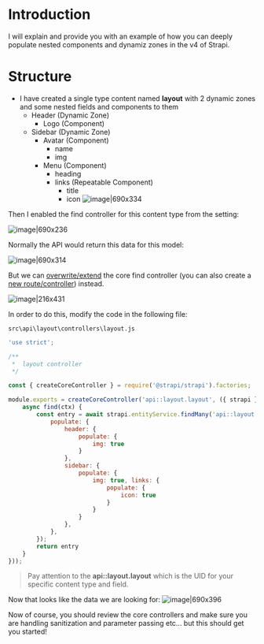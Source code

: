 # Introduction
I will explain and provide you with an example of how you can deeply populate nested components and dynamiz zones in the v4 of Strapi. 

# Structure
* I have created a single type content named **layout** with 2 dynamic zones and some nested fields and components to them
    * Header (Dynamic Zone)
       * Logo (Component)
    * Sidebar (Dynamic Zone)
       * Avatar (Component)
           * name
           * img
       * Menu (Component)
           * heading
           * links (Repeatable Component)
                * title
                * icon
![image|690x334](upload://eq50xw7MGYfFsHErysDI8cDFSxb.png)

Then I enabled the find controller for this content type from the setting:

![image|690x236](upload://aTSJZxvp1rTZUBXAEQQ8L56BQSU.png)

Normally the API would return this data for this model: 

![image|690x314](upload://wVKwcIowBlatfSDfTFU8gsNsbSL.png)

But we can [overwrite/extend](https://docs.strapi.io/developer-docs/latest/development/backend-customization/controllers.html#extending-core-controllers) the core find controller (you can also create a [new route/controller](https://docs.strapi.io/developer-docs/latest/development/backend-customization/controllers.html#adding-a-new-controller)) instead. 

![image|216x431](upload://aGNVjz9WgOLOyb9HQIeIeF4WpuS.png)

In order to do this, modify the code in the following file:
```
src\api\layout\controllers\layout.js
```

```javascript
'use strict';

/**
 *  layout controller
 */

const { createCoreController } = require('@strapi/strapi').factories;

module.exports = createCoreController('api::layout.layout', ({ strapi }) => ({
    async find(ctx) {
        const entry = await strapi.entityService.findMany('api::layout.layout', {
            populate: {
                header: {
                    populate: {
                        img: true
                    }
                },
                sidebar: {
                    populate: {
                        img: true, links: {
                            populate: {
                                icon: true
                            }
                        }
                    }
                },
            },
        });
        return entry
    }
}));
```

> Pay attention to the **api::layout.layout** which is the UID for your specific content type and field.

Now that looks like the data we are looking for:
![image|690x396](upload://9ZvO4X421B3WzrXyoskjg3arCfD.png)

Now of course, you should review the core controllers and make sure you are handling sanitization and parameter passing etc... but this should get you started!

